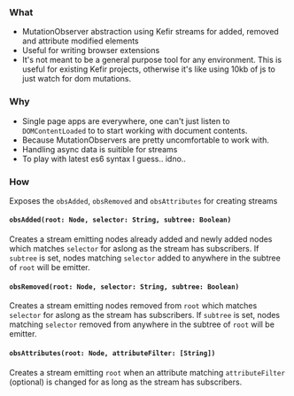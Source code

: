 ### What

- MutationObserver abstraction using Kefir streams for added, removed and 
  attribute modified elements
- Useful for writing browser extensions
- It's not meant to be a general purpose tool for any environment. This is
  useful for existing Kefir projects, otherwise it's like using 10kb of js
  to just watch for dom mutations. 

### Why

- Single page apps are everywhere, one can't just listen to `DOMContentLoaded` to
  to start working with document contents.
- Because MutationObservers are pretty uncomfortable to work with.
- Handling async data is suitible for streams
- To play with latest es6 syntax I guess.. idno..

### How
Exposes the `obsAdded`, `obsRemoved` and `obsAttributes` for creating streams

#### `obsAdded(root: Node, selector: String, subtree: Boolean)`
Creates a stream emitting nodes already added and newly added nodes which 
matches `selector` for aslong as the stream has subscribers. 
If `subtree` is set, nodes matching `selector` added to anywhere in the subtree
of `root` will be emitter.

#### `obsRemoved(root: Node, selector: String, subtree: Boolean)`
Creates a stream emitting nodes removed from `root` which matches `selector` 
for aslong as the stream has subscribers. If `subtree` is set, nodes matching 
`selector` removed from anywhere in the subtree of `root` will be emitter.

#### `obsAttributes(root: Node, attributeFilter: [String])`
Creates a stream emitting `root` when an attribute matching `attributeFilter` 
(optional) is changed for as long as the stream has subscribers.

